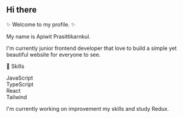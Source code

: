 ## Hi there

:sparkles: Welcome to my profile. :sparkles:

My name is Apiwit Prasittikarnkul.

I'm currently junior frontend developer that love to build a simple yet beautiful website for everyone to see.

:book: Skills

JavaScript  
TypeScript  
React  
Tailwind

I'm currently working on improvement my skills and study Redux.
